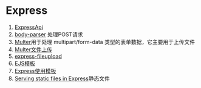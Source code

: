 # Express
1. [ExpressApi](https://expressjs.com/en/4x/api.html)
2. [body-parser](https://github.com/expressjs/body-parser)
    处理POST请求
3. [Multer](https://github.com/expressjs/multer/blob/master/doc/README-zh-cn.md)用于处理 multipart/form-data 类型的表单数据，它主要用于上传文件
4. [Multer文件上传](https://www.cnblogs.com/chyingp/p/express-multer-file-upload.html)
5. [express-fileupload](https://github.com/richardgirges/express-fileupload)
6. [EJS模板](http://ejs.co/)
7. [Express使用模板](https://expressjs.com/zh-cn/guide/using-template-engines.html)
8. [Serving static files in Express](https://expressjs.com/en/starter/static-files.html)静态文件
